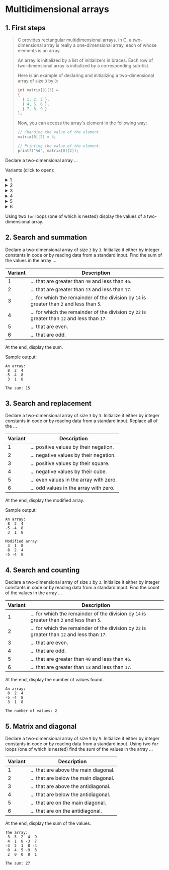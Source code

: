 # Multidimensional arrays

## 1. First steps

> C provides rectangular multidimensional arrays. In C, a two-dimensional array is really a one-dimensional array, each of whose elements is an array.
>
> An array is initialized by a list of initializers in braces. Each row of two-dimensional array is initialized by a corresponding sub-list.
>
> Here is an example of declaring and initializing a two-dimensional array of size `3` by `3`:
>
> ```c
> int matrix[3][3] =
> {
>   { 1, 2, 3 },
>   { 4, 5, 6 },
>   { 7, 8, 9 }
> };
> ```
>
> Now, you can access the array's element in the following way:
>
> ```c
> // Changing the value of the element.
> matrix[0][2] = 4;
>
> // Printing the value of the element.
> printf("%d", matrix[0][2]);
> ```

Declare a two-dimensional array ...

Variants (click to open):

<details>
<summary>1</summary>
<hr>

of size `3` by `3` and initialize it with the following values:

```
 3 -5  2
 4  1  8
-3  2  1
```

<hr>
</details>

<details>
<summary>2</summary>
<hr>

of size `3` by `5` and initialize it with the following values:

```
 3 -5  2  4  9
 4  1  8 -3  7
-3  2  1  8 -4
```

<hr>
</details>

<details>
<summary>3</summary>
<hr>

of size `5` by `3` and initialize it with the following values:

```
 3 -5  2
 4  1  8
-3  2  1
-5  7  9
 4  3  2
```

<hr>
</details>

<details>
<summary>4</summary>
<hr>

of size `3` by `3` and initialize it with the following values:

```
 8  2  4
-5 -4  8
 3  1  8
```

<hr>
</details>

<details>
<summary>5</summary>
<hr>

of size `3` by `5` and initialize it with the following values:

```
 4  2 -5  3  8
-4 -1  2 -5 -4
 1  0  9  3  4
```

<hr>
</details>

<details>
<summary>6</summary>
<hr>

of size `5` by `3` and initialize it with the following values:

```
 0  1  2
 4  9 -1
 5  8 -2
 0  0  4
 6  5  3
```

<hr>
</details>

Using two `for` loops (one of which is nested) display the values of a two-dimensional array.

## 2. Search and summation

Declare a two-dimensional array of size `3` by `3`. Initialize it either by integer constants in code or by reading data from a standard input. Find the sum of the values in the array ...

| Variant | Description                                                                                  |
| ------- | -------------------------------------------------------------------------------------------- |
| 1       | ... that are greater than `40` and less than `46`.                                           |
| 2       | ... that are greater than `13` and less than `17`.                                           |
| 3       | ... for which the remainder of the division by `14` is greater than `2` and less than `5`.   |
| 4       | ... for which the remainder of the division by `22` is greater than `12` and less than `17`. |
| 5       | ... that are even.                                                                           |
| 6       | ... that are odd.                                                                            |

At the end, display the sum.

Sample output:

```
An array:
 8  2  4
-5 -4  8
 3  1  8

The sum: 15
```

## 3. Search and replacement

Declare a two-dimensional array of size `3` by `3`. Initialize it either by integer constants in code or by reading data from a standard input. Replace all of the ...

| Variant | Description                             |
| ------- | --------------------------------------- |
| 1       | ... positive values by their negation.  |
| 2       | ... negative values by their negation.  |
| 3       | ... positive values by their square.    |
| 4       | ... negative values by their cube.      |
| 5       | ... even values in the array with zero. |
| 6       | ... odd values in the array with zero.  |

At the end, display the modified array.

Sample output:

```
An array:
 8  2  4
-5 -4  8
 3  1  8

Modified array:
 3  1  8
 8  2  4
-5 -4  8
```

## 4. Search and counting

Declare a two-dimensional array of size `3` by `3`. Initialize it either by integer constants in code or by reading data from a standard input. Find the count of the values in the array ...

| Variant | Description                                                                                  |
| ------- | -------------------------------------------------------------------------------------------- |
| 1       | ... for which the remainder of the division by `14` is greater than `2` and less than `5`.   |
| 2       | ... for which the remainder of the division by `22` is greater than `12` and less than `17`. |
| 3       | ... that are even.                                                                           |
| 4       | ... that are odd.                                                                            |
| 5       | ... that are greater than `40` and less than `46`.                                           |
| 6       | ... that are greater than `13` and less than `17`.                                           |

At the end, display the number of values found.

```
An array:
 8  2  4
-5 -4  8
 3  1  8

The number of values: 2
```

## 5. Matrix and diagonal

Declare a two-dimensional array of size `5` by `5`. Initialize it either by integer constants in code or by reading data from a standard input. Using two `for` loops (one of which is nested) find the sum of the values in the array ...

| Variant | Description                           |
| ------- | ------------------------------------- |
| 1       | ... that are above the main diagonal. |
| 2       | ... that are below the main diagonal. |
| 3       | ... that are above the antidiagonal.  |
| 4       | ... that are below the antidiagonal.  |
| 5       | ... that are on the main diagonal.    |
| 6       | ... that are on the antidiagonal.     |

At the end, display the sum of the values.

```
The array:
 3 -5  2  4  9
 4  1  8 -3  7
-3  2  1  8 -4
 0  4  5 -9  3
 2  0  0  8  1

The sum: 27
```